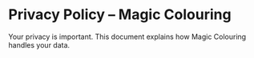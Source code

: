 # Privacy Policy – Magic Colouring

Your privacy is important. This document explains how Magic Colouring handles your data.
